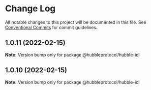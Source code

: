 # Change Log

All notable changes to this project will be documented in this file.
See [Conventional Commits](https://conventionalcommits.org) for commit guidelines.

## 1.0.11 (2022-02-15)

**Note:** Version bump only for package @hubbleprotocol/hubble-idl





## 1.0.10 (2022-02-15)

**Note:** Version bump only for package @hubbleprotocol/hubble-idl
